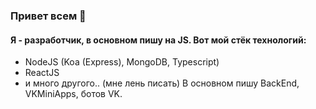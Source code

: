 <!--
**ItzNeviKat/ItzNeviKat** is a ✨ _special_ ✨ repository because its `README.md` (this file) appears on your GitHub profile.

Here are some ideas to get you started:

- 🔭 I’m currently working on ...
- 🌱 I’m currently learning ...
- 👯 I’m looking to collaborate on ...
- 🤔 I’m looking for help with ...
- 💬 Ask me about ...
- 📫 How to reach me: ...
- 😄 Pronouns: ...
- ⚡ Fun fact: ...
-->
### Привет всем 👋
#### Я - разработчик, в основном пишу на JS. Вот мой стёк технологий:
- NodeJS (Koa (Express), MongoDB, Typescript)
- ReactJS
- и много другого.. (мне лень писать)
В основном пишу BackEnd, VKMiniApps, ботов VK.
